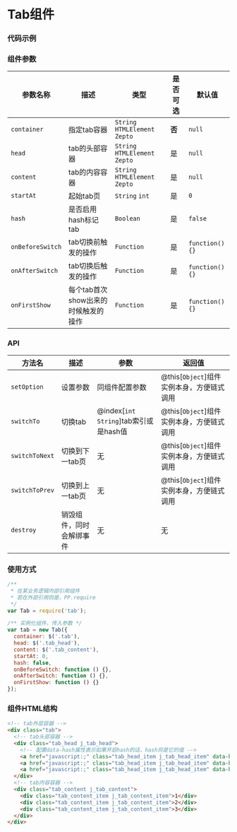 # Tab组件

### 代码示例
[](codepen://luckyadam/GJreOV?height=800&theme=0)

### 组件参数

| 参数名称 | 描述 | 类型 | 是否可选 | 默认值 |
| -- | -- | -- | -- | -- |
| ``container`` | 指定tab容器 | ``String`` ``HTMLElement`` ``Zepto`` | **否** | ``null`` |
| ``head`` | tab的头部容器 | ``String`` ``HTMLElement`` ``Zepto`` | 是 | ``null`` |
| ``content`` | tab的内容容器 | ``String`` ``HTMLElement`` ``Zepto`` | 是 | ``null`` |
| ``startAt`` | 起始tab页 | ``String`` ``int`` | 是 | ``0`` |
| ``hash`` | 是否启用hash标记tab | ``Boolean`` | 是 | ``false`` |
| ``onBeforeSwitch`` | tab切换前触发的操作 | ``Function`` | 是 | ``function(){}`` |
| ``onAfterSwitch`` | tab切换后触发的操作 | ``Function`` | 是 | ``function(){}`` |
| ``onFirstShow`` | 每个tab首次show出来的时候触发的操作 | ``Function`` | 是 | ``function(){}`` |

### API

| 方法名 | 描述 | 参数 | 返回值 |
| -- | -- | -- | -- |
| ``setOption`` | 设置参数 | 同组件配置参数 | @this[``Object``]组件实例本身，方便链式调用 |
| ``switchTo`` | 切换tab | @index[``int`` ``String``]tab索引或是hash值 | @this[``Object``]组件实例本身，方便链式调用 |
| ``switchToNext`` | 切换到下一tab页 | 无 | @this[``Object``]组件实例本身，方便链式调用 |
| ``switchToPrev`` | 切换到上一tab页 | 无 | @this[``Object``]组件实例本身，方便链式调用 |
| ``destroy`` | 销毁组件，同时会解绑事件 | 无 | 无 |


### 使用方式

```javascript
/** 
 * 在某业务逻辑内部引用组件
 * 若在外部引用则是，PP.require
 */
var Tab = require('tab');

/** 实例化组件，传入参数 */
var tab = new Tab({
  container: $('.tab'),
  head: $('.tab_head'),
  content: $('.tab_content'),
  startAt: 0,
  hash: false,
  onBeforeSwitch: function () {},
  onAfterSwitch: function () {},
  onFirstShow: function () {}
});

```

### 组件HTML结构

```html
<!-- tab外层容器 -->
<div class="tab">
  <!-- tab头部容器 -->
  <div class="tab_head j_tab_head">
    <!-- 配置data-hash属性表示如果开启hash的话，hash将是它的值 -->
    <a href="javascript:;" class="tab_head_item j_tab_head_item" data-hash='aa'>tab1</a>
    <a href="javascript:;" class="tab_head_item j_tab_head_item" data-hash='bb'>tab2</a>
    <a href="javascript:;" class="tab_head_item j_tab_head_item" data-hash='ff'>tab3</a>
  </div>
  <!-- tab内容容器 -->
  <div class="tab_content j_tab_content">
    <div class="tab_content_item j_tab_content_item">1</div>
    <div class="tab_content_item j_tab_content_item">2</div>
    <div class="tab_content_item j_tab_content_item">3</div>
  </div>
</div>
```